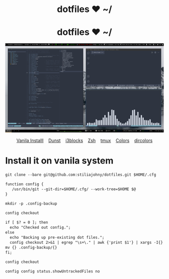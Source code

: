 <h1 align="center">dotfiles ❤ ~/</h1>


<h1 align="center">dotfiles ❤ ~/</h1

![](.config/wallpaper/screenshot/screen.png)

<p align="center">
    <a href="#vanila">Vanila Installl</a>&nbsp;&nbsp;&nbsp;
    <a href="https://files.dikiaap.id/img/dotfiles/dunst.png">Dunst</a>&nbsp;&nbsp;&nbsp;
    <a href="https://files.dikiaap.id/img/dotfiles/i3blocks.png">i3blocks</a>&nbsp;&nbsp;&nbsp;
    <a href="https://files.dikiaap.id/img/dotfiles/zsh.png">Zsh</a>&nbsp;&nbsp;&nbsp;
    <a href="https://files.dikiaap.id/img/dotfiles/tmux.png">tmux</a>&nbsp;&nbsp;&nbsp;
    <a href="https://files.dikiaap.id/img/dotfiles/colors.png">Colors</a>&nbsp;&nbsp;&nbsp;
    <a href="https://files.dikiaap.id/img/dotfiles/dircolors.png">dircolors</a>
</p>

# <a name="vanila"></a>Install it on vanila system

```
git clone --bare git@github.com:stiliajohny/dotfiles.git $HOME/.cfg
```

```
function config {
   /usr/bin/git --git-dir=$HOME/.cfg/ --work-tree=$HOME $@
}
```

```
mkdir -p .config-backup
```

```
config checkout
```

```
if [ $? = 0 ]; then
  echo "Checked out config.";
else
  echo "Backing up pre-existing dot files.";
  config checkout 2>&1 | egrep "\s+\." | awk {'print $1'} | xargs -I{} mv {} .config-backup/{}
fi;
```

```
config checkout
```

```
config config status.showUntrackedFiles no
```
